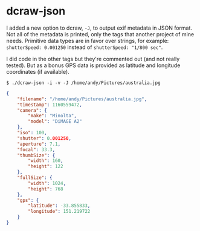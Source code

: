 # dcraw-json
I added a new option to dcraw, `-J`, to output exif metadata in JSON format. 
Not all of the metadata is printed, only the tags that another project of mine needs. Primitive data types
are in favor over strings, for example: `shutterSpeed: 0.001250` instead of `shutterSpeed: "1/800 sec"`.

I did code in the other tags but they're commented out (and not really tested). But as a bonus GPS data is provided as 
latitude and longitude coordinates (if available).

`$ ./dcraw-json -i -v -J /home/andy/Pictures/australia.jpg`

```json
{
	"filename": "/home/andy/Pictures/australia.jpg",
	"timestamp": 1160559472, 
	"camera": {
		"make": "Minolta",
		"model": "DiMAGE A2"
	},
	"iso": 100,
	"shutter": 0.001250,
	"aperture": 7.1,
	"focal": 33.3,
	"thumbSize": {
		"width": 160,
		"height": 122
	},
	"fullSize": {
		"width": 1024,
		"height": 768
	},
	"gps": {
		"latitude": -33.855833,
		"longitude": 151.219722
	}
}
```